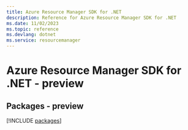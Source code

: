```yaml
---
title: Azure Resource Manager SDK for .NET
description: Reference for Azure Resource Manager SDK for .NET
ms.date: 11/02/2023
ms.topic: reference
ms.devlang: dotnet
ms.service: resourcemanager
---
```

# Azure Resource Manager SDK for .NET - preview
## Packages - preview
[!INCLUDE [packages](resource-manager-index.md)]